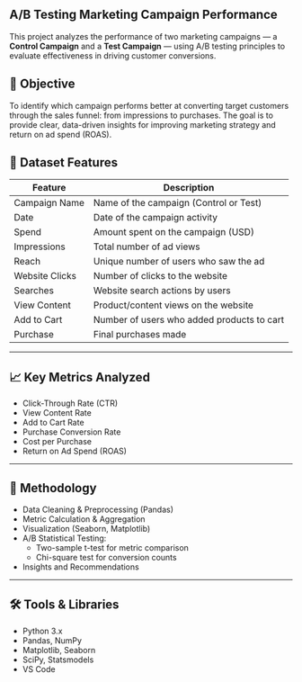 ## A/B Testing Marketing Campaign Performance
This project analyzes the performance of two marketing campaigns — a **Control Campaign** and a **Test Campaign** — using A/B testing principles to evaluate effectiveness in driving customer conversions.

## 🎯 Objective

To identify which campaign performs better at converting target customers through the sales funnel: from impressions to purchases. The goal is to provide clear, data-driven insights for improving marketing strategy and return on ad spend (ROAS).

## 🧾 Dataset Features

| Feature              | Description                                            |
|----------------------|--------------------------------------------------------|
| Campaign Name        | Name of the campaign (Control or Test)                |
| Date                 | Date of the campaign activity                         |
| Spend                | Amount spent on the campaign (USD)                    |
| Impressions          | Total number of ad views                              |
| Reach                | Unique number of users who saw the ad                 |
| Website Clicks       | Number of clicks to the website                       |
| Searches             | Website search actions by users                       |
| View Content         | Product/content views on the website                  |
| Add to Cart          | Number of users who added products to cart            |
| Purchase             | Final purchases made                                  |

---

## 📈 Key Metrics Analyzed

- Click-Through Rate (CTR)
- View Content Rate
- Add to Cart Rate
- Purchase Conversion Rate
- Cost per Purchase
- Return on Ad Spend (ROAS)

---

## 🧪 Methodology

- Data Cleaning & Preprocessing (Pandas)
- Metric Calculation & Aggregation
- Visualization (Seaborn, Matplotlib)
- A/B Statistical Testing:
  - Two-sample t-test for metric comparison
  - Chi-square test for conversion counts
- Insights and Recommendations

---

## 🛠️ Tools & Libraries

- Python 3.x
- Pandas, NumPy
- Matplotlib, Seaborn
- SciPy, Statsmodels
- VS Code
